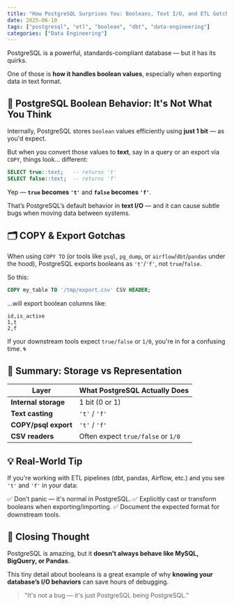 ```yaml
---
title: "How PostgreSQL Surprises You: Booleans, Text I/O, and ETL Gotchas"
date: 2025-06-10
tags: ["postgresql", "etl", "boolean", "dbt", "data-engineering"]
categories: ["Data Engineering"]
---
```


PostgreSQL is a powerful, standards-compliant database — but it has its quirks.  

One of those is **how it handles boolean values**, especially when exporting data in text format.


## 🧠 PostgreSQL Boolean Behavior: It's Not What You Think

Internally, PostgreSQL stores `boolean` values efficiently using **just 1 bit** — as you'd expect.

But when you convert those values to **text**, say in a query or an export via `COPY`, things look… different:

```sql
SELECT true::text;   -- returns 't'
SELECT false::text;  -- returns 'f'
````

Yep — **`true` becomes `'t'`** and **`false` becomes `'f'`**.

That’s PostgreSQL’s default behavior in **text I/O** — and it can cause subtle bugs when moving data between systems.


## 🗂️ COPY & Export Gotchas

When using `COPY TO` (or tools like `psql`, `pg_dump`, or `airflow`/`dbt`/`pandas` under the hood), PostgreSQL exports booleans as `'t'`/`'f'`, not `true`/`false`.

So this:

```sql
COPY my_table TO '/tmp/export.csv' CSV HEADER;
```

…will export boolean columns like:

```csv
id,is_active
1,t
2,f
```

If your downstream tools expect `true/false` or `1/0`, you're in for a confusing time. 🌀


## 🧪 Summary: Storage vs Representation

| Layer                | What PostgreSQL Actually Does      |
| -------------------- | ---------------------------------- |
| **Internal storage** | 1 bit (0 or 1)                     |
| **Text casting**     | `'t'` / `'f'`                      |
| **COPY/psql export** | `'t'` / `'f'`                      |
| **CSV readers**      | Often expect `true/false` or `1/0` |


## 💡 Real-World Tip

If you're working with ETL pipelines (dbt, pandas, Airflow, etc.) and you see `'t'` and `'f'` in your data:

✅ Don’t panic — it's normal in PostgreSQL.
✅ Explicitly cast or transform booleans when exporting/importing.
✅ Document the expected format for downstream tools.

## 🧵 Closing Thought

PostgreSQL is amazing, but it **doesn't always behave like MySQL, BigQuery, or Pandas**.

This tiny detail about booleans is a great example of why **knowing your database’s I/O behaviors** can save hours of debugging.

> "It's not a bug — it's just PostgreSQL being PostgreSQL."
